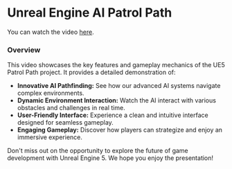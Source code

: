 # Unreal Engine AI Patrol Path



You can watch the video [here](https://www.youtube.com/watch?v=kT3aVJSVMnM).

### Overview

This video showcases the key features and gameplay mechanics of the UE5 Patrol Path project. It provides a detailed demonstration of:

- **Innovative AI Pathfinding:** See how our advanced AI systems navigate complex environments.
- **Dynamic Environment Interaction:** Watch the AI interact with various obstacles and challenges in real time.
- **User-Friendly Interface:** Experience a clean and intuitive interface designed for seamless gameplay.
- **Engaging Gameplay:** Discover how players can strategize and enjoy an immersive experience.

Don't miss out on the opportunity to explore the future of game development with Unreal Engine 5. We hope you enjoy the presentation!

